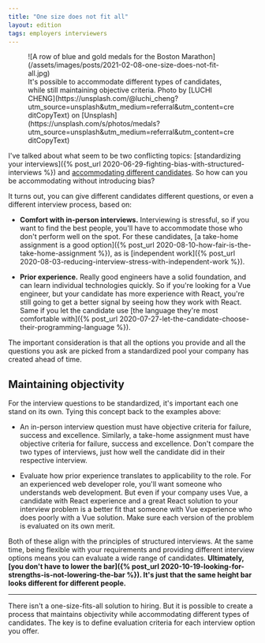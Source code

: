 ```yaml
---
title: "One size does not fit all"
layout: edition
tags: employers interviewers
---
```


<figure id="cover-img" markdown="1">
![A row of blue and gold medals for the Boston Marathon](/assets/images/posts/2021-02-08-one-size-does-not-fit-all.jpg)
<figcaption markdown="1">It's possible to accommodate different types of candidates, while still maintaining objective criteria. Photo by [LUCHI CHENG](https://unsplash.com/@luchi_cheng?utm_source=unsplash&utm_medium=referral&utm_content=creditCopyText) on [Unsplash](https://unsplash.com/s/photos/medals?utm_source=unsplash&utm_medium=referral&utm_content=creditCopyText)
</figcaption>
</figure>

I've talked about what seem to be two conflicting topics: [standardizing your interviews]({% post_url 2020-06-29-fighting-bias-with-structured-interviews %}) and [accommodating different candidates](http://localhost:4001/2020/12/07/getting-to-know-the-candidate-before-the-interview.html). So how can you be accommodating without introducing bias?

It turns out, you can give different candidates different questions, or even a different interview process, based on:

- **Comfort with in-person interviews.** Interviewing is stressful, so if you want to find the best people, you'll have to accommodate those who don't perform well on the spot. For these candidates, [a take-home assignment is a good option]({% post_url 2020-08-10-how-fair-is-the-take-home-assignment %}), as is [independent work]({% post_url 2020-08-03-reducing-interview-stress-with-independent-work %}).

- **Prior experience.** Really good engineers have a solid foundation, and can learn individual technologies quickly. So if you're looking for a Vue engineer, but your candidate has more experience with React, you're still going to get a better signal by seeing how they work with React. Same if you let the candidate use [the language they're most comfortable with]({% post_url 2020-07-27-let-the-candidate-choose-their-programming-language %}).

The important consideration is that all the options you provide and all the questions you ask are picked from a standardized pool your company has created ahead of time.

## Maintaining objectivity

For the interview questions to be standardized, it's important each one stand on its own. Tying this concept back to the examples above:

- An in-person interview question must have objective criteria for failure, success and excellence. Similarly, a take-home assignment must have objective criteria for failure, success and excellence. Don't compare the two types of interviews, just how well the candidate did in their respective interview.

- Evaluate how prior experience translates to applicability to the role. For an experienced web developer role, you'll want someone who understands web development. But even if your company uses Vue, a candidate with React experience and a great React solution to your interview problem is a better fit that someone with Vue experience who does poorly with a Vue solution. Make sure each version of the problem is evaluated on its own merit.

Both of these align with the principles of structured interviews. At the same time, being flexible with your requirements and providing different interview options means you can evaluate a wide range of candidates. **Ultimately, [you don't have to lower the bar]({% post_url 2020-10-19-looking-for-strengths-is-not-lowering-the-bar %}). It's just that the same height bar looks different for different people.**

---

There isn't a one-size-fits-all solution to hiring. But it is possible to create a process that maintains objectivity while accommodating different types of candidates. The key is to define evaluation criteria for each interview option you offer.
